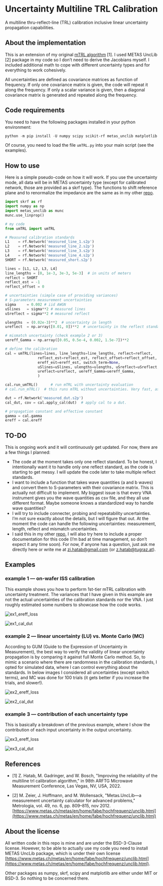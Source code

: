 # Uncertainty Multiline TRL Calibration
A multiline thru-reflect-line (TRL) calibration inclusive linear uncertainty propagation capabilities.

## About the implementation

This is an extension of my original [mTRL algorithm](https://github.com/ZiadHatab/multiline-trl-calibration) [1]. I used METAS UncLib [2] package in my code so I don’t need to derive the Jacobians myself. I included additional math to cope with different uncertainty types and for everything to work cohesively. 

All uncertainties are defined as covariance matrices as function of frequency. If only one covariance matrix is given, the code will repeat it along the frequency. If only a scalar variance is given, then a diagonal covariance matrix is generated and repeated along the frequency. 

## Code requirements

You need to have the following packages installed in your python environment:

```powershell
python -m pip install -U numpy scipy scikit-rf metas_unclib matplotlib
```

Of course, you need to load the file `umTRL.py` into your main script (see the examples).

## How to use

Here is a simple pseudo-code on how it will work. If you use the uncertainty mode, all data will be in METAS uncertainty type (except for calibrated network, those are provided as a skrf type). The functions to shift reference plane and to renormalize the impedance are the same as in my other [repo](https://github.com/ZiadHatab/multiline-trl-calibration).

```python
import skrf as rf
import numpy as np
import metas_unclib as munc
munc.use_linprop()

# my code
from umTRL import umTRL

# Measured calibration standards
L1    = rf.Network('measured_line_1.s2p')
L2    = rf.Network('measured_line_2.s2p')
L3    = rf.Network('measured_line_3.s2p')
L4    = rf.Network('measured_line_4.s2p')
SHORT = rf.Network('measured_short.s2p')

lines = [L1, L2, L3, L4]
line_lengths = [0, 1e-3, 3e-3, 5e-3]  # in units of meters
reflect = SHORT
reflect_est = -1
reflect_offset = 0

# uncertainties (simple case of providing variances)
# S-parameters measurement uncertainties 
sigma     = 0.002 # iid AWGN
uSlines   = sigma**2 # measured lines
uSreflect = sigma**2 # measured reflect 

ulengths  = (0.02e-3)**2  # uncertainty in length
ureflect  = np.array([0.01, 0])**2  # uncertainty in the reflect standard

# mismatch uncertainty (check example 2 or 3)
uereff_Gamma = np.array([0.05, 0.5e-4, 0.002, 1.5e-7])**2 

# define the calibration
cal = umTRL(lines=lines, line_lengths=line_lengths, reflect=reflect, 
               reflect_est=reflect_est, reflect_offset=reflect_offset, 
               ereff_est=ereff_est, switch_term=None,
               uSlines=uSlines, ulengths=ulengths, uSreflect=uSreflect, 
               ureflect=ureflect, uereff_Gamma=uereff_Gamma,
               )

cal.run_umTRL()      # run mTRL with uncertainty evaluation
# cal.run_mTRL()  # this runs mTRL without uncertainties. Very fast, as METAS package not used.

dut = rf.Network('measured_dut.s2p')
cal_dut, cov = cal.apply_cal(dut)  # apply cal to a dut. 

# propagation constant and effective constant
gamma = cal.gamma
ereff = cal.ereff

```

## TO-DO

This is ongoing work and it will continuously get updated. For now, there are a few things I planned:

- The code at the moment takes only one reflect standard. To be honest, I intentionally want it to handle only one reflect standard, as the code is starting to get messy. I will update the code later to take multiple reflect standards.
- I want to include a function that takes wave quantities (a and b waves) and convert them to S-parameters with their covariance matrix. This is actually not difficult to implement. My biggest issue is that every VNA instrument gives you the wave quantities as csv file, and they all use different format. Maybe someone knows a standardized way to handle wave quantities?
- I will try to include connecter, probing and repeatability uncertainties. I’m not sure exactly about the details, but I will figure that out. At the moment the code can handle the following uncertainties: measurement, length, reflect and mismatch uncertainties.
- I said this in my other [repo](https://github.com/ZiadHatab/multiline-trl-calibration), I will also try here to include a proper documentation for this code (I’m bad at time management, so don’t expect it any time soon). For now, if anyone has a question, just ask me directly here or write me at zi.hatab@gmail.com (or z.hatab@tugraz.at).

## Examples

### example 1 — on-wafer ISS calibration

This example shows you how to perform 1st-tier mTRL calibration with uncertainty treatment. The variances that I have given in this example are not the actual uncertainties of the calibration standards nor the VNA. I just roughly estimated some numbers to showcase how the code works. 

![ex1_ereff_loss](images/Untitled.png)

![ex1_cal_dut](images/Untitled%201.png)

### example 2 — linear uncertainty (LU) vs. Monte Carlo (MC)

According to GUM (Guide to the Expression of Uncertainty in Measurement), the best way to verify the validity of linear uncertainty propagation is by comparing it against full Monte Carlo method. So, to mimic a scenario where there are randomness in the calibration standards, I opted for simulated data, where I can control everything about the standards. In below images I considered all uncertainties (except switch terms), and MC was done for 100 trials (it gets better if you increase the trials, and slower!). 

![ex2_ereff_loss](images/Untitled%202.png)

![ex2_cal_dut](images/Untitled%203.png)

### example 3 — contribution of each uncertainty type

This is basically a breakdown of the previous example, where I show the contribution of each input uncertainty in the output uncertainty.

![ex3_ereff_loss](images/Untitled%204.png)

![ex3_cal_dut](images/Untitled%205.png)

## References

- [1] Z. Hatab, M. Gadringer, and W. Bosch, "Improving the reliability of the multiline trl calibration algorithm," in 98th ARFTG Microwave Measurement Conference, Las Vegas, NV, USA, 2022.
    
    
- [2] M. Zeier, J. Hoffmann, and M. Wollensack, "Metas.UncLib—a measurement uncertainty calculator for advanced problems," Metrologia, vol. 49, no. 6, pp. 809–815, nov 2012. [https://www.metas.ch/metas/en/home/fabe/hochfrequenz/unclib.html](https://www.metas.ch/metas/en/home/fabe/hochfrequenz/unclib.html)
    

## About the license

All written code in this repo is mine and are under the BSD-3-Clause license. However, to be able to actually use my code you need to install METAS UncLib package, which is under their own license [https://www.metas.ch/metas/en/home/fabe/hochfrequenz/unclib.html](https://www.metas.ch/metas/en/home/fabe/hochfrequenz/unclib.html).

Other packages as numpy, skrf, scipy and matplotlib are either under MIT or BSD-3. So nothing to be concerned there.
